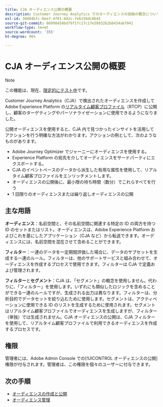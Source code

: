 ```yaml
---
title: CJA オーディエンス公開の概要
description: Customer Journey Analytics でのオーディエンスの投稿の概念について学ぶ
exl-id: 30404bfc-0ee7-4f01-842c-7e6156dc0b45
source-git-commit: 86998458bd79f1fc17c17e58932b2b8434abf041
workflow-type: tm+mt
source-wordcount: '355'
ht-degree: 96%

---
```


# CJA オーディエンス公開の概要

>[!NOTE]
>
>この機能は、現在、[限定的にテスト中](/help/release-notes/releases.md)です。

Customer Journey Analytics（CJA）で検出されたオーディエンスを作成して Adobe Experience Platform の[リアルタイム顧客プロファイル](https://experienceleague.adobe.com/docs/experience-platform/profile/home.html?lang=ja)（RTCP）に公開し、顧客のターゲティングやパーソナライゼーションに使用できるようになりました。

公開オーディエンスを使用すると、CJA 内で見つかったインサイトを活用してアクションを行う明確な方法がわかります。アクションの例として、次のようなものがあります。

* Adobe Journey Optimizer でジャーニーにオーディエンスを使用する。
* Experience Platform の宛先を介してオーディエンスをサードパーティにエクスポートする。
* CJA のイベントベースのデータから派生した有用な属性を使用して、リアルタイム顧客プロファイルをエンリッチメントします。
* オーディエンスの公開後に、最小限の待ち時間（数分）でこれらすべてを行う
* 1 回限りのオーディエンスまたは繰り返しオーディエンスの公開

## 主な用語

**オーディエンス**：名前空間と、その名前空間に関連する特定の ID の両方を持つ ID のセットまたはリスト。オーディエンスは、Adobe Experience Platform およびこれを基にしたアプリケーション（CJA など）から転送できます。オーディエンスには、名前空間を混在させて含めることができます。

**フィルター**：一連のデータを一定期間評価した場合に、データのサブセットを生成する一連のルール。フィルターは、他のサポートサービスと組み合わせて、オーディエンスを作成するプロセスで使用できます。フィルターは CJA で定義および管理されます。

**フィルター**&#x200B;と&#x200B;**セグメント**：CJA は、「セグメント」の概念を使用しません。代わりに、「フィルター」を使用します。いずれにも類似したロジックを含めることができる一連のルールですが、生成される出力は異なります。フィルターは、分析目的でデータセットを絞り込むために使用します。セグメントは、アクティベーションに使用できる ID のリストを生成するために使用されます。セグメントはリアルタイム顧客プロファイルでオーディエンスを生成しますが、フィルター（単独）では生成されません。CJA オーディエンスの公開は、CJA フィルターを使用して、リアルタイム顧客プロファイルで利用できるオーディエンスを作成するプロセスです。

## 権限

管理者には、Adobe Admin Console での[!UICONTROL オーディエンスの公開]権限が付与されます。管理者は、この権限を個々のユーザーに付与できます。

## 次の手順

* [オーディエンスの作成と公開](/help/components/audiences/publish.md)
* [オーディエンス管理](/help/components/audiences/manage.md)
